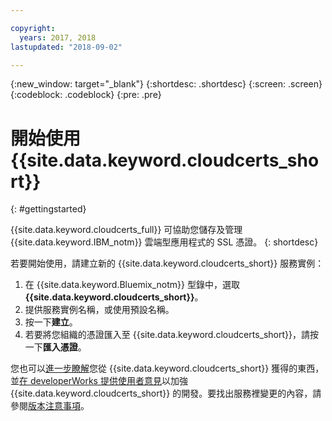 ```yaml
---

copyright:
  years: 2017, 2018
lastupdated: "2018-09-02"

---
```

{:new_window: target="_blank"}
{:shortdesc: .shortdesc}
{:screen: .screen}
{:codeblock: .codeblock}
{:pre: .pre}

# 開始使用 {{site.data.keyword.cloudcerts_short}}
{: #gettingstarted}

{{site.data.keyword.cloudcerts_full}} 可協助您儲存及管理 {{site.data.keyword.IBM_notm}} 雲端型應用程式的 SSL 憑證。
{: shortdesc}

若要開始使用，請建立新的 {{site.data.keyword.cloudcerts_short}} 服務實例：

1. 在 {{site.data.keyword.Bluemix_notm}} 型錄中，選取 **{{site.data.keyword.cloudcerts_short}}**。
2. 提供服務實例名稱，或使用預設名稱。
3. 按一下**建立**。
4. 若要將您組織的憑證匯入至 {{site.data.keyword.cloudcerts_short}}，請按一下**匯入憑證**。  

您也可以[進一步瞭解](about.html)您從 {{site.data.keyword.cloudcerts_short}} 獲得的東西，並[在 developerWorks 提供使用者意見](troubleshooting.html#getting-help-and-support)以加強 {{site.data.keyword.cloudcerts_short}} 的開發。要找出服務裡變更的內容，請參閱[版本注意事項](release-notes.html)。

